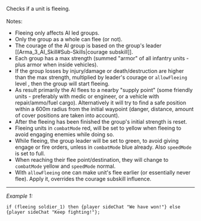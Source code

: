 Checks if a unit is fleeing.
<br><br>
Notes:
* Fleeing only affects AI led groups.
* Only the group as a whole can flee (or not).
* The courage of the AI group is based on the group's leader [[Arma_3_AI_Skill#Sub-Skills|courage subskill]].
* Each group has a max strength (summed "armor" of all infantry units - plus armor when inside vehicles).
* If the group losses by injury/damage or death/destruction are higher than the max strength, multiplied by leader's courage or `allowFleeing` level , then the group will start fleeing.
* As result primarily the AI flees to a nearby "supply point" (some friendly units - preferably with medic or engineer, or a vehicle with repair/ammo/fuel cargo). Alternatively it will try to find a safe position within a 600m radius from the initial waypoint (danger, distance, amount of cover positions are taken into account).
* After the fleeing has been finished the group's initial strength is reset.
* Fleeing units in `combatMode` red, will be set to yellow when fleeing to avoid engaging enemies while doing so.
* While fleeing, the group leader will be set to green, to avoid giving engage or fire orders, unless in `combatMode` blue already. Also `speedMode` is set to full.
* When reaching their flee point/destination, they will change to `combatMode` yellow and `speedMode` normal.
* With `allowFleeing` one can make unit's flee earlier (or essentially never flee). Apply it, overrides the courage subskill influence.


---
*Example 1:*
```sqf
if (fleeing soldier_1) then {player sideChat "We have won!"} else {player sideChat "Keep fighting!"};
```